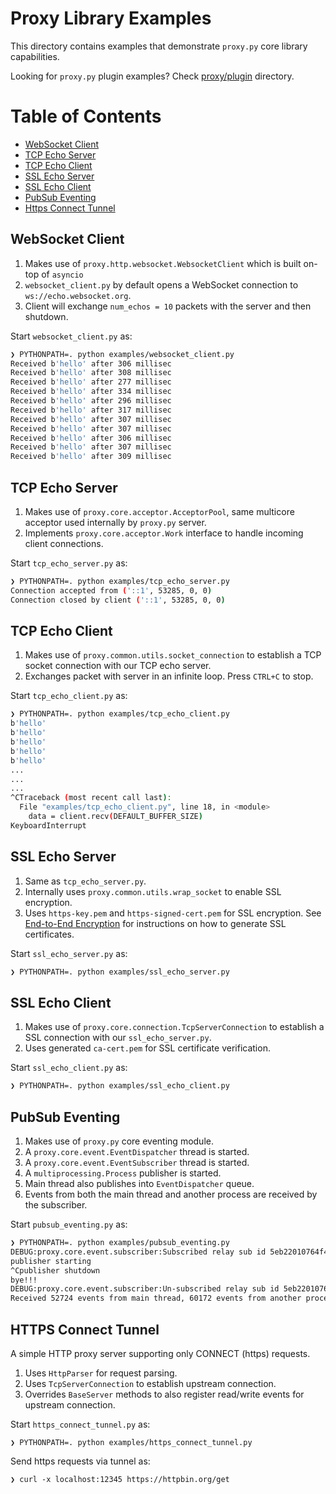 # Proxy Library Examples

This directory contains examples that demonstrate `proxy.py` core library capabilities.

Looking for `proxy.py` plugin examples?  Check [proxy/plugin](https://github.com/abhinavsingh/proxy.py/tree/develop/proxy/plugin) directory.

Table of Contents
=================
* [WebSocket Client](#websocket-client)
* [TCP Echo Server](#tcp-echo-server)
* [TCP Echo Client](#tcp-echo-client)
* [SSL Echo Server](#ssl-echo-server)
* [SSL Echo Client](#ssl-echo-client)
* [PubSub Eventing](#pubsub-eventing)
* [Https Connect Tunnel](#https-connect-tunnel)

## WebSocket Client

1. Makes use of `proxy.http.websocket.WebsocketClient` which is built on-top of `asyncio`
2. `websocket_client.py` by default opens a WebSocket connection to `ws://echo.websocket.org`.
3. Client will exchange `num_echos = 10` packets with the server and then shutdown.

Start `websocket_client.py` as:

```bash
❯ PYTHONPATH=. python examples/websocket_client.py
Received b'hello' after 306 millisec
Received b'hello' after 308 millisec
Received b'hello' after 277 millisec
Received b'hello' after 334 millisec
Received b'hello' after 296 millisec
Received b'hello' after 317 millisec
Received b'hello' after 307 millisec
Received b'hello' after 307 millisec
Received b'hello' after 306 millisec
Received b'hello' after 307 millisec
Received b'hello' after 309 millisec
```

## TCP Echo Server

1. Makes use of `proxy.core.acceptor.AcceptorPool`, same multicore acceptor used internally by `proxy.py` server.
2. Implements `proxy.core.acceptor.Work` interface to handle incoming client connections.

Start `tcp_echo_server.py` as:

```bash
❯ PYTHONPATH=. python examples/tcp_echo_server.py
Connection accepted from ('::1', 53285, 0, 0)
Connection closed by client ('::1', 53285, 0, 0)
```

## TCP Echo Client

1. Makes use of `proxy.common.utils.socket_connection` to establish a TCP socket connection with our TCP echo server.
2. Exchanges packet with server in an infinite loop.  Press `CTRL+C` to stop.

Start `tcp_echo_client.py` as:

```bash
❯ PYTHONPATH=. python examples/tcp_echo_client.py
b'hello'
b'hello'
b'hello'
b'hello'
b'hello'
...
...
...
^CTraceback (most recent call last):
  File "examples/tcp_echo_client.py", line 18, in <module>
    data = client.recv(DEFAULT_BUFFER_SIZE)
KeyboardInterrupt
```

## SSL Echo Server

1. Same as `tcp_echo_server.py`.
2. Internally uses `proxy.common.utils.wrap_socket` to enable SSL encryption.
3. Uses `https-key.pem` and `https-signed-cert.pem` for SSL encryption.  See [End-to-End Encryption](https://github.com/abhinavsingh/proxy.py#end-to-end-encryption) for instructions on how to generate SSL certificates.

Start `ssl_echo_server.py` as:

```bash
❯ PYTHONPATH=. python examples/ssl_echo_server.py
```

## SSL Echo Client

1. Makes use of `proxy.core.connection.TcpServerConnection` to establish a SSL connection with our `ssl_echo_server.py`.
2. Uses generated `ca-cert.pem` for SSL certificate verification.

Start `ssl_echo_client.py` as:

```bash
❯ PYTHONPATH=. python examples/ssl_echo_client.py
```

## PubSub Eventing

1. Makes use of `proxy.py` core eventing module.
2. A `proxy.core.event.EventDispatcher` thread is started.
3. A `proxy.core.event.EventSubscriber` thread is started.
4. A `multiprocessing.Process` publisher is started.
5. Main thread also publishes into `EventDispatcher` queue.
6. Events from both the main thread and another process are received by the subscriber.

Start `pubsub_eventing.py` as:

```bash
❯ PYTHONPATH=. python examples/pubsub_eventing.py
DEBUG:proxy.core.event.subscriber:Subscribed relay sub id 5eb22010764f4d44900f41e2fb408ca6 from core events
publisher starting
^Cpublisher shutdown
bye!!!
DEBUG:proxy.core.event.subscriber:Un-subscribed relay sub id 5eb22010764f4d44900f41e2fb408ca6 from core events
Received 52724 events from main thread, 60172 events from another process, in 21.50117802619934 seconds
```

## HTTPS Connect Tunnel

A simple HTTP proxy server supporting only CONNECT (https) requests.

1. Uses `HttpParser` for request parsing.
2. Uses `TcpServerConnection` to establish upstream connection.
3. Overrides `BaseServer` methods to also register read/write events for upstream connection.

Start `https_connect_tunnel.py` as:

```
❯ PYTHONPATH=. python examples/https_connect_tunnel.py
```

Send https requests via tunnel as:

```
❯ curl -x localhost:12345 https://httpbin.org/get
```
